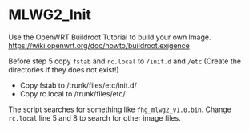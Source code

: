 # MLWG2_Init

Use the OpenWRT Buildroot Tutorial to build your own Image.
https://wiki.openwrt.org/doc/howto/buildroot.exigence


Before step 5 copy `fstab` and `rc.local` to `/init.d` and `/etc` (Create the directories if they does not exist!)
- Copy fstab to /trunk/files/etc/init.d/
- Copy rc.local to  /trunk/files/etc/



The script searches for something like `fhg_mlwg2_v1.0.bin`. Change `rc.local` line 5 and 8 to search for other image files.
